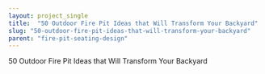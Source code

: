 ```yaml
---
layout: project_single
title:  "50 Outdoor Fire Pit Ideas that Will Transform Your Backyard"
slug: "50-outdoor-fire-pit-ideas-that-will-transform-your-backyard"
parent: "fire-pit-seating-design"
---
```

50 Outdoor Fire Pit Ideas that Will Transform Your Backyard